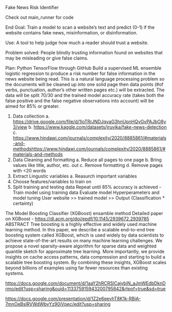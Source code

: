 Fake News Risk Identifier


Check out main_runner for code


End Goal:
	Train a model to scan a website’s text and predict (0-1) if the website contains fake news, misinformation, or disinformation.

Use:
	A tool to help judge how much a reader should trust a website. 

Problem solved:
	People blindly trusting information found on websites that may be misleading or give false claims.


Plan:       Python TensorFlow through GitHub
Build a supervised ML ensemble logistic regression to produce a risk number for false information in the news website being read. This is a natural language processing problem so the documents will be cleaned up into one solid page then data points (#of verbs, punctuation, author’s other written pages etc.) will be extracted. The data will be split 70/30 and the trained model accuracy rate (takes both the false positive and the false negative observations into account) will be aimed for 85% or greater.
1.	Data collection
a.	https://drive.google.com/file/d/1IoTRrJNDJqvaG3hnUpnHQyGvPAJbO8y3/view
b.	https://www.kaggle.com/datasets/jruvika/fake-news-detection
c.	https://www.hindawi.com/journals/complexity/2020/8885861/#materials-and-methodshttps://www.hindawi.com/journals/complexity/2020/8885861/#materials-and-methods
2.	Data Cleaning and formatting
a.	Reduce all pages to one page
b.	Bring values like title, author, etc. out
c.	Remove formatting
d.	Remove pages with  <20 words
3.	Extract Lingustic variables
a.	Reasurch important variables
4.	Choose features/variables to train on
5.	Split training and testing data
Repeat until 85% accuracy is achieved -
Train model using training data
Evaluate model
Hyperperameters and model tuning 
User website >> trained model >> Output (Classification * certainty)

The Model
Boosting Classifier (XGBoost) ensamble method
Detailed paper on XGBoost - https://dl.acm.org/doi/epdf/10.1145/2939672.2939785
ABSTRACT
Tree boosting is a highly effective and widely used machine learning method. In this paper, we describe a scalable end-to-end tree boosting system called XGBoost, which is used widely by data scientists to achieve state-of-the-art results on many machine learning challenges. We propose a novel sparsity-aware algorithm for sparse data and weighted quantile sketch for approximate tree learning. More importantly, we provide insights on cache access patterns, data compression and starting to build a scalable tree boosting system. By combining these insights, XGBoost scales beyond billions of examples using far fewer resources than existing systems.

https://docs.google.com/document/d/1aaY2hRCRSlCajybiN_aJmWEdbDknDrmo/edit?usp=sharing&ouid=113375915943200795842&rtpof=true&sd=true

https://docs.google.com/presentation/d/1Z2e6eevhT8K1k-RBiA-7mnOeBslRVWdWbyYz90iVpec/edit?usp=sharing

